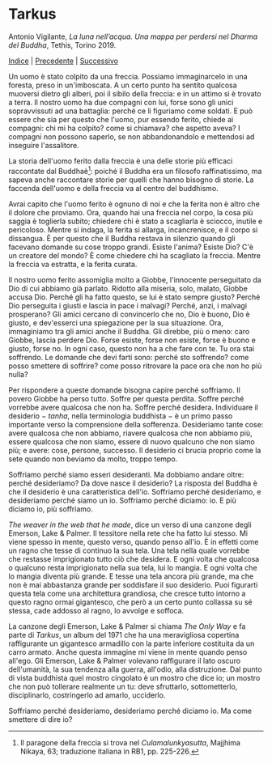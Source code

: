 # Tarkus

Antonio Vigilante, _La luna nell’acqua. Una mappa per perdersi nel Dharma del Buddha_, Tethis, Torino 2019.

[Indice](index.md) | [Precedente](psicoterapia.md) | [Successivo](io-anzi-no.md)

Un uomo è stato colpito da una freccia. Possiamo immaginarcelo in una foresta, preso in un'imboscata. A un certo punto ha sentito qualcosa muoversi dietro gli alberi, poi il sibilo della freccia: e in un attimo si è trovato a terra. Il nostro uomo ha due compagni con lui, forse sono gli unici sopravvissuti ad una battaglia: perché ce li figuriamo come soldati. E può essere che sia per questo che l'uomo, pur essendo ferito, chiede ai compagni: chi mi ha colpito? come si chiamava? che aspetto aveva? I compagni non possono saperlo, se non abbandonandolo e mettendosi ad inseguire l'assalitore.

La storia dell'uomo ferito dalla freccia è una delle storie più efficaci raccontate dal Buddhaè[^2]: poiché il Buddha era un filosofo raffinatissimo, ma sapeva anche raccontare storie per quelli che hanno bisogno di storie. La faccenda dell'uomo e della freccia va al centro del buddhismo.

Avrai capito che l'uomo ferito è ognuno di noi e che la ferita non è altro che il dolore che proviamo. Ora, quando hai una freccia nel corpo, la cosa più saggia è toglierla subito; chiedere chi è stato a scagliarla è sciocco, inutile e pericoloso. Mentre si indaga, la ferita si allarga, incancrenisce, e il corpo si dissangua. È per questo che il Buddha restava in silenzio quando gli facevano domande su cose troppo grandi. Esiste l'anima? Esiste Dio? C'è un creatore del mondo? È come chiedere chi ha scagliato la freccia. Mentre la freccia va estratta, e la ferita curata.

Il nostro uomo ferito assomiglia molto a Giobbe, l'innocente perseguitato da Dio di cui abbiamo già parlato. Ridotto alla miseria, solo, malato, Giobbe accusa Dio. Perché gli ha fatto questo, se lui è stato sempre giusto? Perché Dio perseguita i giusti e lascia in pace i malvagi? Perché, anzi, i malvagi prosperano? Gli amici cercano di convincerlo che no, Dio è buono, Dio è giusto, e dev'esserci una spiegazione per la sua situazione. Ora, immaginiamo tra gli amici anche il Buddha. Gli direbbe, più o meno: caro Giobbe, lascia perdere Dio. Forse esiste, forse non esiste, forse è buono e giusto, forse no. In ogni caso, questo non ha a che fare con te. Tu ora stai soffrendo. Le domande che devi farti sono: perché sto soffrendo? come posso smettere di soffrire? come posso ritrovare la pace ora che non ho più nulla?

Per rispondere a queste domande bisogna capire perché soffriamo. Il povero Giobbe ha perso tutto. Soffre per questa perdita. Soffre perché vorrebbe avere qualcosa che non ha. Soffre perché desidera. Individuare il desiderio − _tanha_, nella terminologia buddhista − è un primo passo importante verso la comprensione della sofferenza. Desideriamo tante cose: avere qualcosa che non abbiamo, riavere qualcosa che non abbiamo più, essere qualcosa che non siamo, essere di nuovo qualcuno che non siamo più; e avere: cose, persone, successo. Il desiderio ci brucia proprio come la sete quando non beviamo da molto, troppo tempo.

Soffriamo perché siamo esseri desideranti. Ma dobbiamo andare oltre: perché desideriamo? Da dove nasce il desiderio? La risposta del Buddha è che il desiderio è una caratteristica dell'io. Soffriamo perché desideriamo, e desideriamo perché siamo un io. Soffriamo perché diciamo: io. E più diciamo io, più soffriamo.

_The weaver in the web that he made_, dice un verso di una canzone degli Emerson, Lake & Palmer. Il tessitore nella rete che ha fatto lui stesso. Mi viene spesso in mente, questo verso, quando penso all'io. È in effetti come un ragno che tesse di continuo la sua tela. Una tela nella quale vorrebbe che restasse imprigionato tutto ciò che desidera. E ogni volta che qualcosa o qualcuno resta imprigionato nella sua tela, lui lo mangia. E ogni volta che lo mangia diventa più grande. E tesse una tela ancora più grande, ma che non è mai abbastanza grande per soddisfare il suo desiderio. Puoi figurarti questa tela come una architettura grandiosa, che cresce tutto intorno a questo ragno ormai gigantesco, che però a un certo punto collassa su sé stessa, cade addosso al ragno, lo avvolge e soffoca.

La canzone degli Emerson, Lake & Palmer si chiama _The Only Way_ e fa parte di _Tarkus_, un album del 1971 che ha una meravigliosa copertina raffigurante un gigantesco armadillo con la parte inferiore costituita da un carro armato. Anche questa immagine mi viene in mente quando penso all'ego. Gli Emerson, Lake & Palmer volevano raffigurare il lato oscuro dell'umanità, la sua tendenza alla guerra, all'odio, alla distruzione. Dal punto di vista buddhista quel mostro cingolato è un mostro che dice io; un mostro che non può tollerare realmente un tu: deve sfruttarlo, sottometterlo, disciplinarlo, costringerlo ad amarlo, ucciderlo.

Soffriamo perché desideriamo, desideriamo perché diciamo io. Ma come smettere di dire io?

[^2]: Il paragone della freccia si trova nel _Culamalunkyasutta_, Majjhima Nikaya, 63; traduzione italiana in RB1, pp. 225-226. 
